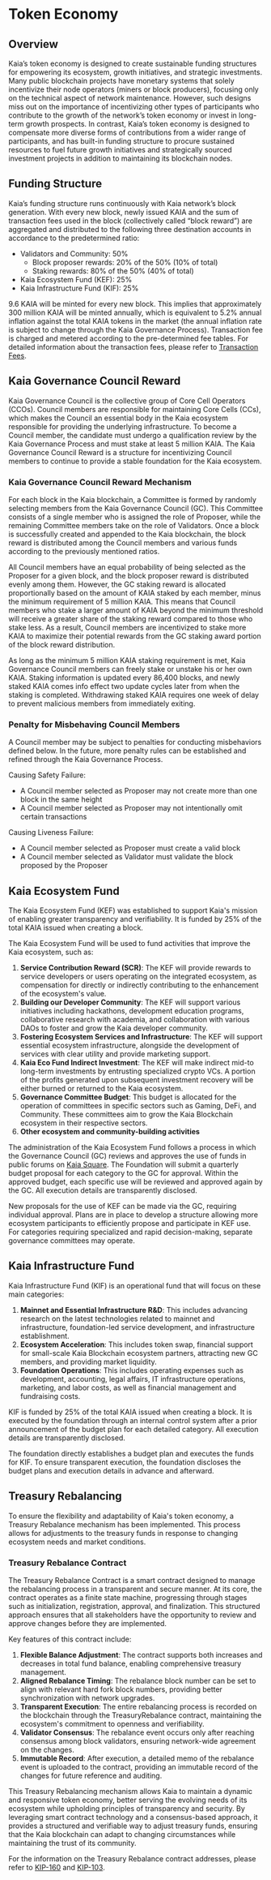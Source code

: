 # Token Economy

## Overview <a id="overview"></a>

Kaia’s token economy is designed to create sustainable funding structures for empowering its ecosystem, growth initiatives, and strategic investments. Many public blockchain projects have monetary systems that solely incentivize their node operators \(miners or block producers\), focusing only on the technical aspect of network maintenance. However, such designs miss out on the importance of incentivizing other types of participants who contribute to the growth of the network’s token economy or invest in long-term growth prospects. In contrast, Kaia’s token economy is designed to compensate more diverse forms of contributions from a wider range of participants, and has built-in funding structure to procure sustained resources to fuel future growth initiatives and strategically sourced investment projects in addition to maintaining its blockchain nodes.

## Funding Structure <a id="funding-structure"></a>

Kaia’s funding structure runs continuously with Kaia network’s block generation. With every new block, newly issued KAIA and the sum of transaction fees used in the block \(collectively called “block reward”\) are aggregated and distributed to the following three destination accounts in accordance to the predetermined ratio:

- Validators and Community: 50%
  - Block proposer rewards: 20% of the 50% (10% of total)
  - Staking rewards: 80% of the 50% (40% of total)
- Kaia Ecosystem Fund (KEF): 25%
- Kaia Infrastructure Fund (KIF): 25%

9.6 KAIA will be minted for every new block. This implies that approximately 300 million KAIA will be minted annually, which is equivalent to 5.2% annual inflation against the total KAIA tokens in the market (the annual inflation rate is subject to change through the Kaia Governance Process). Transaction fee is charged and metered according to the pre-determined fee tables. For detailed information about the transaction fees, please refer to [Transaction Fees](../transaction-fees/transaction-fees.md).

## Kaia Governance Council Reward <a id="kaia-governance-council-reward"></a>

Kaia Governance Council is the collective group of Core Cell Operators \(CCOs\). Council members are responsible for maintaining Core Cells \(CCs\), which makes the Council an essential body in the Kaia ecosystem responsible for providing the underlying infrastructure. To become a Council member, the candidate must undergo a qualification review by the Kaia Governance Process and must stake at least 5 million KAIA. The Kaia Governance Council Reward is a structure for incentivizing Council members to continue to provide a stable foundation for the Kaia ecosystem.

### Kaia Governance Council Reward Mechanism <a id="kaia-governance-council-reward-mechanism"></a>

For each block in the Kaia blockchain, a Committee is formed by randomly selecting members from the Kaia Governance Council (GC). This Committee consists of a single member who is assigned the role of Proposer, while the remaining Committee members take on the role of Validators. Once a block is successfully created and appended to the Kaia blockchain, the block reward is distributed among the Council members and various funds according to the previously mentioned ratios.

All Council members have an equal probability of being selected as the Proposer for a given block, and the block proposer reward is distributed evenly among them. However, the GC staking reward is allocated proportionally based on the amount of KAIA staked by each member, minus the minimum requirement of 5 million KAIA. This means that Council members who stake a larger amount of KAIA beyond the minimum threshold will receive a greater share of the staking reward compared to those who stake less. As a result, Council members are incentivized to stake more KAIA to maximize their potential rewards from the GC staking award portion of the block reward distribution.

As long as the minimum 5 million KAIA staking requirement is met, Kaia Governance Council members can freely stake or unstake his or her own KAIA. Staking information is updated every 86,400 blocks, and newly staked KAIA comes info effect two update cycles later from when the staking is completed. Withdrawing staked KAIA requires one week of delay to prevent malicious members from immediately exiting.

### Penalty for Misbehaving Council Members <a id="penalty-for-misbehaving-council-members"></a>

A Council member may be subject to penalties for conducting misbehaviors defined below. In the future, more penalty rules can be established and refined through the Kaia Governance Process.

Causing Safety Failure:

- A Council member selected as Proposer may not create more than one block in the same height
- A Council member selected as Proposer may not intentionally omit certain transactions

Causing Liveness Failure:

- A Council member selected as Proposer must create a valid block
- A Council member selected as Validator must validate the block proposed by the Proposer

## Kaia Ecosystem Fund <a id="kaia-ecosystem-fund"></a>

The Kaia Ecosystem Fund (KEF) was established to support Kaia's mission of enabling greater transparency and verifiability. It is funded by 25% of the total KAIA issued when creating a block.

The Kaia Ecosystem Fund will be used to fund activities that improve the Kaia ecosystem, such as:

1. **Service Contribution Reward (SCR)**: The KEF will provide rewards to service developers or users operating on the integrated ecosystem, as compensation for directly or indirectly contributing to the enhancement of the ecosystem's value.
2. **Building our Developer Community**: The KEF will support various initiatives including hackathons, development education programs, collaborative research with academia, and collaboration with various DAOs to foster and grow the Kaia developer community.
3. **Fostering Ecosystem Services and Infrastructure**: The KEF will support essential ecosystem infrastructure, alongside the development of services with clear utility and provide marketing support.
4. **Kaia Eco Fund Indirect Investment**: The KEF will make indirect mid-to long-term investments by entrusting specialized crypto VCs. A portion of the profits generated upon subsequent investment recovery will be either burned or returned to the Kaia ecosystem.
5. **Governance Committee Budget**: This budget is allocated for the operation of committees in specific sectors such as Gaming, DeFi, and Community. These committees aim to grow the Kaia Blockchain ecosystem in their respective sectors.
6. **Other ecosystem and community-building activities**

The administration of the Kaia Ecosystem Fund follows a process in which the Governance Council (GC) reviews and approves the use of funds in public forums on [Kaia Square](https://square.klaytn.foundation/Home). The Foundation will submit a quarterly budget proposal for each category to the GC for approval. Within the approved budget, each specific use will be reviewed and approved again by the GC. All execution details are transparently disclosed.

New proposals for the use of KEF can be made via the GC, requiring individual approval. Plans are in place to develop a structure allowing more ecosystem participants to efficiently propose and participate in KEF use. For categories requiring specialized and rapid decision-making, separate governance committees may operate.

## Kaia Infrastructure Fund <a id="kaia-infrastructure-fund"></a>

Kaia Infrastructure Fund (KIF) is an operational fund that will focus on these main categories:

1. **Mainnet and Essential Infrastructure R&D**: This includes advancing research on the latest technologies related to mainnet and infrastructure, foundation-led service development, and infrastructure establishment.
2. **Ecosystem Acceleration**: This includes token swap, financial support for small-scale Kaia Blockchain ecosystem partners, attracting new GC members, and providing market liquidity.
3. **Foundation Operations**: This includes operating expenses such as development, accounting, legal affairs, IT infrastructure operations, marketing, and labor costs, as well as financial management and fundraising costs.

KIF is funded by 25% of the total KAIA issued when creating a block. It is executed by the foundation through an internal control system after a prior announcement of the budget plan for each detailed category. All execution details are transparently disclosed.

The foundation directly establishes a budget plan and executes the funds for KIF. To ensure transparent execution, the foundation discloses the budget plans and execution details in advance and afterward.

## Treasury Rebalancing

To ensure the flexibility and adaptability of Kaia's token economy, a Treasury Rebalance mechanism has been implemented. This process allows for adjustments to the treasury funds in response to changing ecosystem needs and market conditions.

### Treasury Rebalance Contract

The Treasury Rebalance Contract is a smart contract designed to manage the rebalancing process in a transparent and secure manner. At its core, the contract operates as a finite state machine, progressing through stages such as initialization, registration, approval, and finalization. This structured approach ensures that all stakeholders have the opportunity to review and approve changes before they are implemented.

Key features of this contract include:

1. **Flexible Balance Adjustment**: The contract supports both increases and decreases in total fund balance, enabling comprehensive treasury management.
2. **Aligned Rebalance Timing**: The rebalance block number can be set to align with relevant hard fork block numbers, providing better synchronization with network upgrades.
3. **Transparent Execution**: The entire rebalancing process is recorded on the blockchain through the TreasuryRebalance contract, maintaining the ecosystem's commitment to openness and verifiability.
4. **Validator Consensus**: The rebalance event occurs only after reaching consensus among block validators, ensuring network-wide agreement on the changes.
5. **Immutable Record**: After execution, a detailed memo of the rebalance event is uploaded to the contract, providing an immutable record of the changes for future reference and auditing.

This Treasury Rebalancing mechanism allows Kaia to maintain a dynamic and responsive token economy, better serving the evolving needs of its ecosystem while upholding principles of transparency and security. By leveraging smart contract technology and a consensus-based approach, it provides a structured and verifiable way to adjust treasury funds, ensuring that the Kaia blockchain can adapt to changing circumstances while maintaining the trust of its community.

For the information on the Treasury Rebalance contract addresses, please refer to [KIP-160](../governance/governance-by-kip.md#kip-160-an-update-on-treasury-fund-rebalancing) and [KIP-103](../governance/governance-by-kip.md#kip-103-treasury-fund-rebalancing).
